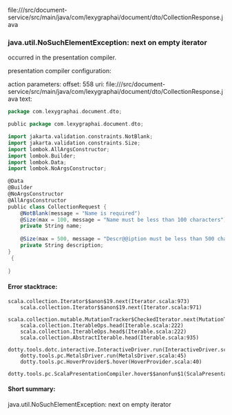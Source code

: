 file://<WORKSPACE>/src/document-service/src/main/java/com/lexygraphai/document/dto/CollectionResponse.java
### java.util.NoSuchElementException: next on empty iterator

occurred in the presentation compiler.

presentation compiler configuration:


action parameters:
offset: 558
uri: file://<WORKSPACE>/src/document-service/src/main/java/com/lexygraphai/document/dto/CollectionResponse.java
text:
```scala
package com.lexygraphai.document.dto;

public package com.lexygraphai.document.dto;

import jakarta.validation.constraints.NotBlank;
import jakarta.validation.constraints.Size;
import lombok.AllArgsConstructor;
import lombok.Builder;
import lombok.Data;
import lombok.NoArgsConstructor;

@Data
@Builder
@NoArgsConstructor
@AllArgsConstructor
public class CollectionRequest {
    @NotBlank(message = "Name is required")
    @Size(max = 100, message = "Name must be less than 100 characters")
    private String name;
    
    @Size(max = 500, message = "Descr@@iption must be less than 500 characters")
    private String description;
}
 {
    
}

```



#### Error stacktrace:

```
scala.collection.Iterator$$anon$19.next(Iterator.scala:973)
	scala.collection.Iterator$$anon$19.next(Iterator.scala:971)
	scala.collection.mutable.MutationTracker$CheckedIterator.next(MutationTracker.scala:76)
	scala.collection.IterableOps.head(Iterable.scala:222)
	scala.collection.IterableOps.head$(Iterable.scala:222)
	scala.collection.AbstractIterable.head(Iterable.scala:935)
	dotty.tools.dotc.interactive.InteractiveDriver.run(InteractiveDriver.scala:164)
	dotty.tools.pc.MetalsDriver.run(MetalsDriver.scala:45)
	dotty.tools.pc.HoverProvider$.hover(HoverProvider.scala:40)
	dotty.tools.pc.ScalaPresentationCompiler.hover$$anonfun$1(ScalaPresentationCompiler.scala:376)
```
#### Short summary: 

java.util.NoSuchElementException: next on empty iterator
